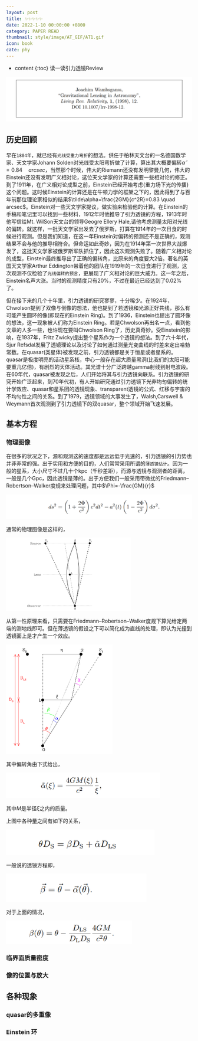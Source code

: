 ```yaml
---
layout: post
title: ✨✨✨✨✨
date: 2022-1-10 00:00:00 +0800
category: PAPER READ
thumbnail: style/image/AT_GIF/AT1.gif
icon: book
cate: phy
---
```

* content
{:toc}
读一读引力透镜Review

![1643342401406](style/image/ALL_MD_PIC/1643342401406.png)

<!-- <a style='font-family:WEBDINGS'> Z ¾ </a> -->

## 历史回顾
早在`1804年`，就已经有`光线受重力弯折`的想法。供任于柏林天文台的一名德国数学家、天文学家Johann Solden对光线受太阳弯折做了计算，算出其大概要偏转$\tilde\alpha=0.84  \quad arcsec$，当然那个时候，伟大的Riemann还没有发明黎曼几何，伟大的Einstein还没有发明广义相对论，这位天文学家的计算还需要一些相对论的修正。到了1911年，在广义相对论成型之前，Einstein已经开始考虑{重力场下光的传播}这个问题。这时候Einstein的计算还是在牛顿力学的框架之下的，因此得到了与百年前那位理论家相似的结果$\tilde\alpha=\frac{2GM}{c^2R}=0.83  \quad arcsec$。Einstein对一些天文学家提议，做实验来检验他的计算。在Einstein的手稿和笔记里可以找到一些材料，1912年时他推导了引力透镜的方程，1913年时他写信给Mt. WilSon天文台的领导Geogre Ellery Hale,请他考虑测量太阳对光线的偏转。就这样，一批天文学家出发去了俄罗斯，打算在1914年的一次日食的时候进行观测。但是我们知道，在这一年Einstein对偏转的预测还不是正确的，观测结果不会与他的推导相符合。但命运如此奇妙，因为在1914年第一次世界大战爆发了，这批天文学家被俄罗斯军队抓住了，因此这次观测失败了。随着广义相对论的成型，Einstein最终推导出了正确的偏转角，比原来的角度要大2倍。著名的英国天文学家Arthur Eddington带着他的团队在1919年的一次日食进行了观测，这次观测不仅检验了`光线偏转的预言`，更展现了广义相对论的巨大威力。这一年之后，Einstein名声大涨。当时的观测精度只有20%，不过在最近已经达到了0.02%了。

但在接下来的几个十年里，引力透镜的研究寥寥，十分稀少。在1924年，Chwolson提到了双像与倒像的想法，他也提到了若透镜和光源正好共线，那么有可能产生圆环的像(即现在的Einstein Ring)。到了1936，Einstein也提出了圆环像的想法，这一现象被人们称为Einstein Ring。若是Chwolson再出名一点，看到他文章的人多一些，也许现在要叫Chwolson Ring了，历史真奇妙。受Einstein的影响，在1937年，Fritz Zwicky提出整个星系作为一个透镜的想法。到了六十年代，Sjur Refsdal发展了透镜理论以及讨论了如何通过测量光变曲线的时差来定出哈勃常数。在quasar(类星体)被发现之前，引力透镜都是关于恒星或者星系的。quasar是极度明亮的活动星系核，中心一般存在超大质量黑洞(比我们的太阳可能要重几亿倍)，有剧烈的天体活动。其光谱十分广泛跨越gamma射线到射电波段。在60年代，quasar被发现之后，人们开始将其与引力透镜向联系。引力透镜的研究开始广泛起来，到70年代初，有人开始研究通过引力透镜下光非均匀偏转的统计学效应、quasar和星系团的透镜现象、transparent透镜的公式、红移与宇宙的不均匀性之间的关系。到了1979，透镜领域的大事发生了，Walsh,Carswell & Weymann首次观测到了引力透镜下的双quasar，整个领域开始飞速发展。

## 基本方程

### 物理图像

在很多的状况之下，源和观测这的速度都是远远低于光速的，引力透镜的引力势也并非非常的强。出于实用和方便的目的，人们常常采用所谓的`薄透镜估计`。因为一般的星系，大小尺寸不过几十个kpc（千秒差距），而源与透镜与观测者的距离，一般是几个Gpc，因此透镜是薄的。出于方便我们一般采用带微扰的Friedmann–Robertson–Walker度规来处理问题，其中$\Phi=-\frac{GM}{r}$

![1643370840968](style/image/ALL_MD_PIC/1643370840968.png)

通常的物理图像是这样的，

<img src="style/image/ALL_MD_PIC/1643370877062.png" alt="1643370877062" style="zoom: 33%;" />

从第一性原理来看，只需要在Friedmann–Robertson–Walker度规下算光给定两端的测地线即可。但在薄透镜的假设之下可以简化成为直线的处理，即认为光撞到透镜面上是才产生一个效应。

<img src="style/image/ALL_MD_PIC/1643370991136.png" alt="1643370991136" style="zoom: 50%;" />

其中偏转角由下式给出，

<img src="style/image/ALL_MD_PIC/1643371218140.png" alt="1643371218140" style="zoom: 67%;" />

其中$M$是半径$\xi$之内的质量。

上图中各种量之间有如下的关系，

<img src="style/image/ALL_MD_PIC/1643371501067.png" alt="1643371501067" style="zoom: 80%;" />

一般说的透镜方程即，

<img src="style/image/ALL_MD_PIC/1643371529250.png" alt="1643371529250" style="zoom:80%;" />

对于上面的情况，

<img src="style/image/ALL_MD_PIC/1643371789857.png" alt="1643371789857" style="zoom: 67%;" />

### 临界面质量密度





### 像的位置与放大














## 各种现象

### quasar的多重像









### Einstein 环





<script>
$(".post-content p img").css("filter","invert(1)");
</script>








